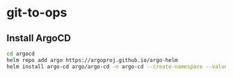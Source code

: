 # git-to-ops

## Install ArgoCD
```sh
cd argocd
helm repo add argo https://argoproj.github.io/argo-helm
helm install argo-cd argo/argo-cd -n argo-cd --create-namespace --values=values.yaml
```
